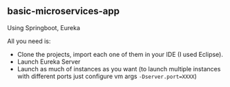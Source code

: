 ## basic-microservices-app
Using Springboot, Eureka

All you need is:

* Clone the projects, import each one of them in your IDE (I used Eclipse).
* Launch Eureka Server
* Launch as much of instances as you want (to launch multiple instances with different ports just configure vm args `-Dserver.port=XXXX`)
